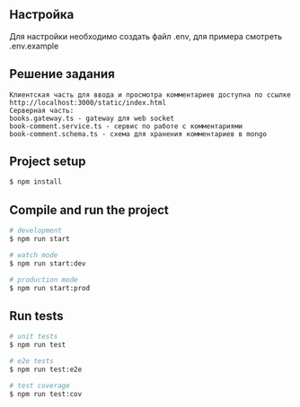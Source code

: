 ## Настройка
Для настройки необходимо создать файл .env, для примера смотреть .env.example

## Решение задания
```
Клиентская часть для ввода и просмотра комментариев доступна по ссылке http://localhost:3000/static/index.html
Серверная часть:
books.gateway.ts - gateway для web socket
book-comment.service.ts - сервис по работе с комментариями
book-comment.schema.ts - схема для хранения комментариев в mongo
```

## Project setup

```bash
$ npm install
```

## Compile and run the project

```bash
# development
$ npm run start

# watch mode
$ npm run start:dev

# production mode
$ npm run start:prod
```

## Run tests

```bash
# unit tests
$ npm run test

# e2e tests
$ npm run test:e2e

# test coverage
$ npm run test:cov
```

